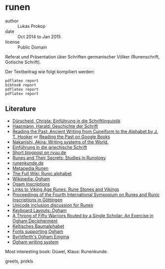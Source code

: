 runen
=====

<dl>
  <dt>author</dt>  <dd>Lukas Prokop</dd>
  <dt>date</dt>    <dd>Oct 2014 to Jan 2015</dd>
  <dt>license</dt> <dd>Public Domain</dd>
</dl>

Referat und Präsentation über Schriften germanischer Völker (Runenschrift, Gotische Schrift).

Der Textbeitrag wie folgt kompiliert werden:

    pdflatex report
    bibtex8 report
    pdflatex report
    pdflatex report

Literature
----------

* [Dürscheid, Christa: Einführung in die Schriftlinguistik](http://books.google.at/books?id=nlgB5G9bJ8IC)
* [Haarmann, Harald: Geschichte der Schrift](http://books.google.at/books?id=tspxtW1RkY0C)
* [Reading the Past: Ancient Writing from Cuneiform to the Alphabet by J. T. Hooker](http://www.jstor.org/discover/10.2307/4308678?uid=3737528&uid=2&uid=4&sid=21104809148937)
  or [Reading the Past on Google Books](http://books.google.at/books?id=9i8L8qxSsM4C)
* [Nakanishi, Akira: Writing systems of the World.](http://books.google.at/books?id=XVCo7lwPZB0C&pg=PA1)
* [Einführung in die griechische Schrift](http://books.google.at/books?id=ewewfcVO4eoC&pg=PA11)
* [Short blogpost on ryuu.de](http://ryuu.de/runenkreis/runenreihen-herkunft-der-runenschrift/)
* [Runes and Their Secrets: Studies in Runology](http://books.google.at/books?id=USIpSluLe10C&pg=PA27)
* [runenkunde.de](http://runenkunde.de/)
* [Metapedia Runen](http://de.metapedia.org/wiki/Runen)
* [The Full Wiki: Runic alphabet](http://www.thefullwiki.org/Runic_alphabet)
* [Wikipedia: Ogham](http://de.wikipedia.org/wiki/Ogham)
* [Ogam Inscriptions](http://titus.uni-frankfurt.de/ogam/frame.htm)
* [Links to Viking Age Runes, Rune Stones and Vikings](http://www.algonet.se/~runesilk/personal/vikings.htm)
* [Proceedings of the Fourth International Symposium on Runes and Runic Inscriptions in Göttingen](http://books.google.at/books?id=KYqsisEVQHEC&pg=PA121)
* [Unicode inclusion discussion for Runes](https://groups.google.com/forum/#!topic/swnet.svenska/Sh8NUXegzKY)
* [Keyboard Layouts: Ogham](http://www.babelstone.co.uk/Keyboards/Ogham.html)
* [A Throng of Fifty Warriors Routed by a Single Scholar: An Exercise in Ogham Decipherment](http://babelstone.blogspot.co.at/2008/05/throng-of-fifty-warriors-routed-by.html)
* [Keltisches Baumalphabet](http://ogham.abhyanga.de/)
* [Fonts supporting Ogham](http://www.babelstone.co.uk/Fonts/Ogham.html)
* [Byrhtferth's Ogham Enigma](http://babelstone.blogspot.co.at/2008/12/byrhtferths-ogham-enigma.html)
* [Ogham writing system](https://en.wikipedia.org/wiki/Ogham)

Most interesting book: Düwel, Klaus: Runenkunde.

greets,
prokls
